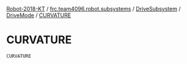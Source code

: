 [Robot-2018-KT](../../../index.md) / [frc.team4096.robot.subsystems](../../index.md) / [DriveSubsystem](../index.md) / [DriveMode](index.md) / [CURVATURE](./-c-u-r-v-a-t-u-r-e.md)

# CURVATURE

`CURVATURE`